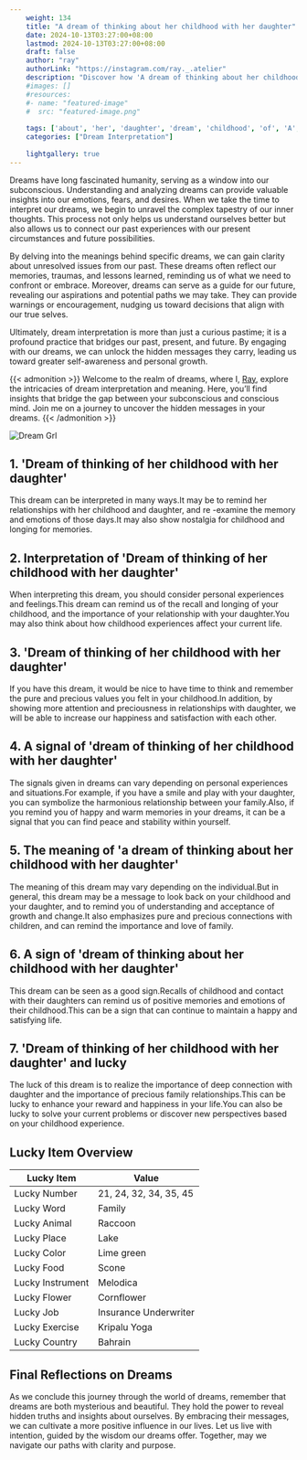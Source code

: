 ```yaml
---
    weight: 134
    title: "A dream of thinking about her childhood with her daughter"  # Assuming 'title' column exists
    date: 2024-10-13T03:27:00+08:00
    lastmod: 2024-10-13T03:27:00+08:00
    draft: false
    author: "ray"
    authorLink: "https://instagram.com/ray._.atelier"
    description: "Discover how 'A dream of thinking about her childhood with her daughter' can interpret your future and uncover its significant meanings in your life."
    #images: []
    #resources:
    #- name: "featured-image"
    #  src: "featured-image.png"
    
    tags: ['about', 'her', 'daughter', 'dream', 'childhood', 'of', 'A', 'with', 'thinking']
    categories: ["Dream Interpretation"]
    
    lightgallery: true
---
```

    
Dreams have long fascinated humanity, serving as a window into our subconscious. Understanding and analyzing dreams can provide valuable insights into our emotions, fears, and desires. When we take the time to interpret our dreams, we begin to unravel the complex tapestry of our inner thoughts. This process not only helps us understand ourselves better but also allows us to connect our past experiences with our present circumstances and future possibilities.

By delving into the meanings behind specific dreams, we can gain clarity about unresolved issues from our past. These dreams often reflect our memories, traumas, and lessons learned, reminding us of what we need to confront or embrace. Moreover, dreams can serve as a guide for our future, revealing our aspirations and potential paths we may take. They can provide warnings or encouragement, nudging us toward decisions that align with our true selves.

Ultimately, dream interpretation is more than just a curious pastime; it is a profound practice that bridges our past, present, and future. By engaging with our dreams, we can unlock the hidden messages they carry, leading us toward greater self-awareness and personal growth.

{{< admonition >}}
Welcome to the realm of dreams, where I, [Ray](https://instagram.com/ray._.atelier), explore the intricacies of dream interpretation and meaning. Here, you’ll find insights that bridge the gap between your subconscious and conscious mind. Join me on a journey to uncover the hidden messages in your dreams.
{{< /admonition >}}

![Dream Grl](https://cdn.pixabay.com/photo/2017/11/02/03/35/gothic-2910057_1280.jpg "Dream Grl")

## 1. 'Dream of thinking of her childhood with her daughter'
This dream can be interpreted in many ways.It may be to remind her relationships with her childhood and daughter, and re -examine the memory and emotions of those days.It may also show nostalgia for childhood and longing for memories.

## 2. Interpretation of 'Dream of thinking of her childhood with her daughter'
When interpreting this dream, you should consider personal experiences and feelings.This dream can remind us of the recall and longing of your childhood, and the importance of your relationship with your daughter.You may also think about how childhood experiences affect your current life.

## 3. 'Dream of thinking of her childhood with her daughter'
If you have this dream, it would be nice to have time to think and remember the pure and precious values you felt in your childhood.In addition, by showing more attention and preciousness in relationships with daughter, we will be able to increase our happiness and satisfaction with each other.

## 4. A signal of 'dream of thinking of her childhood with her daughter'
The signals given in dreams can vary depending on personal experiences and situations.For example, if you have a smile and play with your daughter, you can symbolize the harmonious relationship between your family.Also, if you remind you of happy and warm memories in your dreams, it can be a signal that you can find peace and stability within yourself.

## 5. The meaning of 'a dream of thinking about her childhood with her daughter'
The meaning of this dream may vary depending on the individual.But in general, this dream may be a message to look back on your childhood and your daughter, and to remind you of understanding and acceptance of growth and change.It also emphasizes pure and precious connections with children, and can remind the importance and love of family.

## 6. A sign of 'dream of thinking about her childhood with her daughter'
This dream can be seen as a good sign.Recalls of childhood and contact with their daughters can remind us of positive memories and emotions of their childhood.This can be a sign that can continue to maintain a happy and satisfying life.

## 7. 'Dream of thinking of her childhood with her daughter' and lucky
The luck of this dream is to realize the importance of deep connection with daughter and the importance of precious family relationships.This can be lucky to enhance your reward and happiness in your life.You can also be lucky to solve your current problems or discover new perspectives based on your childhood experience.

## Lucky Item Overview
| Lucky Item          | Value              |
|---------------|--------------------|
| Lucky Number        | 21, 24, 32, 34, 35, 45  |
| Lucky Word          | Family |
| Lucky Animal        | Raccoon |
| Lucky Place         | Lake     |
| Lucky Color         | Lime green     |
| Lucky Food          | Scone      |
| Lucky Instrument    | Melodica |
| Lucky Flower        | Cornflower    |
| Lucky Job           | Insurance Underwriter       |
| Lucky Exercise      | Kripalu Yoga  |
| Lucky Country       | Bahrain    |


##  Final Reflections on Dreams

As we conclude this journey through the world of dreams, remember that dreams are both mysterious and beautiful. They hold the power to reveal hidden truths and insights about ourselves. By embracing their messages, we can cultivate a more positive influence in our lives. Let us live with intention, guided by the wisdom our dreams offer. Together, may we navigate our paths with clarity and purpose.
